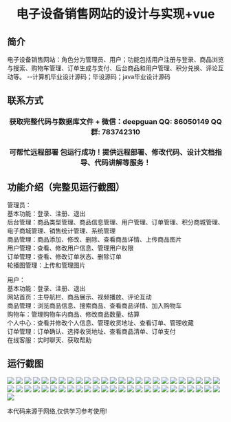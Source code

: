 <p><h1 align="center">电子设备销售网站的设计与实现+vue</h1></p>

## 简介
电子设备销售网站：角色分为管理员、用户；功能包括用户注册与登录、商品浏览与搜索、购物车管理、订单生成与支付、后台商品和用户管理、积分兑换、评论互动等。    --计算机毕业设计源码；毕设源码；java毕业设计源码


## 联系方式
<p><h3 align="center">获取完整代码与数据库文件 + 微信：deepguan QQ: 86050149 QQ群: 783742310</h3></p>
<p><h3 align="center">可帮忙远程部署 包运行成功！提供远程部署、修改代码、设计文档指导、代码讲解等服务！</h3></p>

## 功能介绍（完整见运行截图）
管理员：  
基本功能：登录、注册、退出  
后台管理：商品类型管理、商品信息管理、用户管理、订单管理、积分商城管理、电子商城管理、销售统计管理、系统管理  
商品管理：商品添加、修改、删除、查看商品详情、上传商品图片  
用户管理：查看、修改用户信息、管理用户权限  
订单管理：查看、修改订单状态、删除订单  
轮播图管理：上传和管理图片  

用户：  
基本功能：登录、注册、退出  
网站首页：主导航栏、商品展示、视频播放、评论互动  
商品管理：浏览商品信息、搜索商品、查看商品详情、加入购物车  
购物车：管理购物车内商品、修改商品数量、结算  
个人中心：查看并修改个人信息、管理收货地址、查看订单、管理收藏  
订单管理：订单确认、选择收货地址、查看商品清单、订单支付  
在线客服：实时聊天、获取帮助


## 运行截图
![](https://bs-1329754181.cos.ap-shanghai.myqcloud.com/ssm/ElectronicDeviceSalesWebsite/img/001.jpg)
![](https://bs-1329754181.cos.ap-shanghai.myqcloud.com/ssm/ElectronicDeviceSalesWebsite/img/002.jpg)
![](https://bs-1329754181.cos.ap-shanghai.myqcloud.com/ssm/ElectronicDeviceSalesWebsite/img/003.jpg)
![](https://bs-1329754181.cos.ap-shanghai.myqcloud.com/ssm/ElectronicDeviceSalesWebsite/img/004.jpg)
![](https://bs-1329754181.cos.ap-shanghai.myqcloud.com/ssm/ElectronicDeviceSalesWebsite/img/005.jpg)
![](https://bs-1329754181.cos.ap-shanghai.myqcloud.com/ssm/ElectronicDeviceSalesWebsite/img/006.jpg)
![](https://bs-1329754181.cos.ap-shanghai.myqcloud.com/ssm/ElectronicDeviceSalesWebsite/img/007.jpg)
![](https://bs-1329754181.cos.ap-shanghai.myqcloud.com/ssm/ElectronicDeviceSalesWebsite/img/008.jpg)
![](https://bs-1329754181.cos.ap-shanghai.myqcloud.com/ssm/ElectronicDeviceSalesWebsite/img/009.jpg)
![](https://bs-1329754181.cos.ap-shanghai.myqcloud.com/ssm/ElectronicDeviceSalesWebsite/img/010.jpg)
![](https://bs-1329754181.cos.ap-shanghai.myqcloud.com/ssm/ElectronicDeviceSalesWebsite/img/011.jpg)
![](https://bs-1329754181.cos.ap-shanghai.myqcloud.com/ssm/ElectronicDeviceSalesWebsite/img/012.jpg)
![](https://bs-1329754181.cos.ap-shanghai.myqcloud.com/ssm/ElectronicDeviceSalesWebsite/img/013.jpg)
![](https://bs-1329754181.cos.ap-shanghai.myqcloud.com/ssm/ElectronicDeviceSalesWebsite/img/014.jpg)
![](https://bs-1329754181.cos.ap-shanghai.myqcloud.com/ssm/ElectronicDeviceSalesWebsite/img/015.jpg)
![](https://bs-1329754181.cos.ap-shanghai.myqcloud.com/ssm/ElectronicDeviceSalesWebsite/img/016.jpg)
![](https://bs-1329754181.cos.ap-shanghai.myqcloud.com/ssm/ElectronicDeviceSalesWebsite/img/017.jpg)
![](https://bs-1329754181.cos.ap-shanghai.myqcloud.com/ssm/ElectronicDeviceSalesWebsite/img/018.jpg)
![](https://bs-1329754181.cos.ap-shanghai.myqcloud.com/ssm/ElectronicDeviceSalesWebsite/img/019.jpg)
![](https://bs-1329754181.cos.ap-shanghai.myqcloud.com/ssm/ElectronicDeviceSalesWebsite/img/020.jpg)
![](https://bs-1329754181.cos.ap-shanghai.myqcloud.com/ssm/ElectronicDeviceSalesWebsite/img/021.jpg)
![](https://bs-1329754181.cos.ap-shanghai.myqcloud.com/ssm/ElectronicDeviceSalesWebsite/img/022.jpg)
![](https://bs-1329754181.cos.ap-shanghai.myqcloud.com/ssm/ElectronicDeviceSalesWebsite/img/023.jpg)
![](https://bs-1329754181.cos.ap-shanghai.myqcloud.com/ssm/ElectronicDeviceSalesWebsite/img/024.jpg)
![](https://bs-1329754181.cos.ap-shanghai.myqcloud.com/ssm/ElectronicDeviceSalesWebsite/img/025.jpg)
![](https://bs-1329754181.cos.ap-shanghai.myqcloud.com/ssm/ElectronicDeviceSalesWebsite/img/026.jpg)
![](https://bs-1329754181.cos.ap-shanghai.myqcloud.com/ssm/ElectronicDeviceSalesWebsite/img/027.jpg)
![](https://bs-1329754181.cos.ap-shanghai.myqcloud.com/ssm/ElectronicDeviceSalesWebsite/img/028.jpg)
![](https://bs-1329754181.cos.ap-shanghai.myqcloud.com/ssm/ElectronicDeviceSalesWebsite/img/029.jpg)
![](https://bs-1329754181.cos.ap-shanghai.myqcloud.com/ssm/ElectronicDeviceSalesWebsite/img/030.jpg)
![](https://bs-1329754181.cos.ap-shanghai.myqcloud.com/ssm/ElectronicDeviceSalesWebsite/img/031.jpg)
![](https://bs-1329754181.cos.ap-shanghai.myqcloud.com/ssm/ElectronicDeviceSalesWebsite/img/032.jpg)
![](https://bs-1329754181.cos.ap-shanghai.myqcloud.com/ssm/ElectronicDeviceSalesWebsite/img/033.jpg)
![](https://bs-1329754181.cos.ap-shanghai.myqcloud.com/ssm/ElectronicDeviceSalesWebsite/img/034.jpg)
![](https://bs-1329754181.cos.ap-shanghai.myqcloud.com/ssm/ElectronicDeviceSalesWebsite/img/035.jpg)
![](https://bs-1329754181.cos.ap-shanghai.myqcloud.com/ssm/ElectronicDeviceSalesWebsite/img/036.jpg)
![](https://bs-1329754181.cos.ap-shanghai.myqcloud.com/ssm/ElectronicDeviceSalesWebsite/img/037.jpg)
![](https://bs-1329754181.cos.ap-shanghai.myqcloud.com/ssm/ElectronicDeviceSalesWebsite/img/038.jpg)
![](https://bs-1329754181.cos.ap-shanghai.myqcloud.com/ssm/ElectronicDeviceSalesWebsite/img/039.jpg)
![](https://bs-1329754181.cos.ap-shanghai.myqcloud.com/ssm/ElectronicDeviceSalesWebsite/img/040.jpg)
![](https://bs-1329754181.cos.ap-shanghai.myqcloud.com/ssm/ElectronicDeviceSalesWebsite/img/041.jpg)
![](https://bs-1329754181.cos.ap-shanghai.myqcloud.com/ssm/ElectronicDeviceSalesWebsite/img/042.jpg)
![](https://bs-1329754181.cos.ap-shanghai.myqcloud.com/ssm/ElectronicDeviceSalesWebsite/img/043.jpg)
![](https://bs-1329754181.cos.ap-shanghai.myqcloud.com/ssm/ElectronicDeviceSalesWebsite/img/044.jpg)
![](https://bs-1329754181.cos.ap-shanghai.myqcloud.com/ssm/ElectronicDeviceSalesWebsite/img/045.jpg)
![](https://bs-1329754181.cos.ap-shanghai.myqcloud.com/ssm/ElectronicDeviceSalesWebsite/img/046.jpg)
![](https://bs-1329754181.cos.ap-shanghai.myqcloud.com/ssm/ElectronicDeviceSalesWebsite/img/047.jpg)
![](https://bs-1329754181.cos.ap-shanghai.myqcloud.com/ssm/ElectronicDeviceSalesWebsite/img/048.jpg)
![](https://bs-1329754181.cos.ap-shanghai.myqcloud.com/ssm/ElectronicDeviceSalesWebsite/img/049.jpg)
![](https://bs-1329754181.cos.ap-shanghai.myqcloud.com/ssm/ElectronicDeviceSalesWebsite/img/050.jpg)
![](https://bs-1329754181.cos.ap-shanghai.myqcloud.com/ssm/ElectronicDeviceSalesWebsite/img/051.jpg)

<p>本代码来源于网络,仅供学习参考使用!</p>

